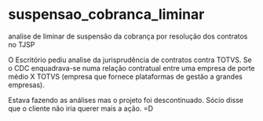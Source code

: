 # suspensao_cobranca_liminar
analise de liminar de suspensão da cobrança por resolução dos contratos no TJSP


O Escritório pediu analise da jurisprudência de contratos contra TOTVS. Se o CDC enquadrava-se numa relação contratual entre uma empresa de porte médio X TOTVS (empresa que fornece plataformas de gestão a grandes empresas).

Estava fazendo as análises mas o projeto foi descontinuado. Sócio disse que o cliente não iria querer mais a ação. =D
